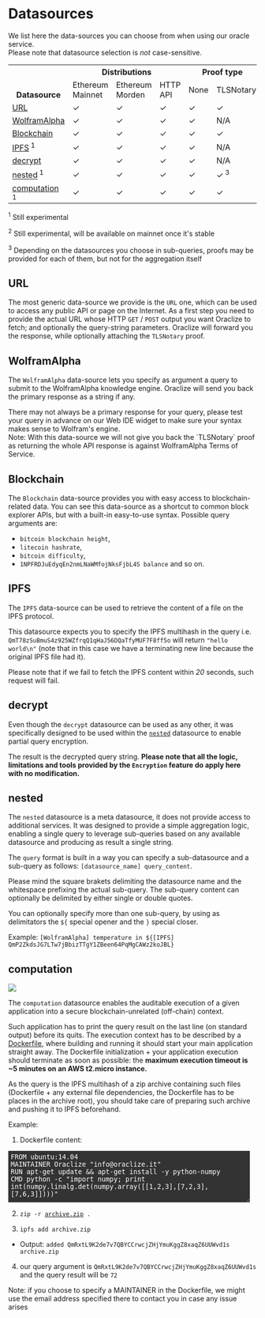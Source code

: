 # Datasources

We list here the data-sources you can choose from when using our oracle service.<br>Please note that datasource selection is <i>not</i> case-sensitive.

<table>
  <tr>
    <th rowspan="3" style="vertical-align: bottom !important;">Datasource</th>
    <th colspan="3">Distributions</th>
    <th colspan="2" rowspan="2" style="vertical-align: bottom !important;">Proof type</th>
  </tr>
  <tr>
    <td rowspan="2">Ethereum Mainnet<br></td>
    <td rowspan="2">Ethereum Morden</td>
    <td rowspan="2">HTTP API</td>
  </tr>
  <tr>
    <td>None</td>
    <td>TLSNotary</td>
  </tr>
  <tr>
    <td><a href="#datasources-url">URL</a></td>
    <td>✓</td>
    <td>✓</td>
    <td>✓</td>
    <td>✓</td>
    <td>✓</td>
  </tr>
  <tr>
    <td><a href="#datasources-wolframalpha">WolframAlpha</a></td>
    <td>✓</td>
    <td>✓</td>
    <td>✓</td>
    <td>✓</td>
    <td>N/A</td>
  </tr>
  <tr>
    <td><a href="#datasources-blockchain">Blockchain</a></td>
    <td>✓</td>
    <td>✓</td>
    <td>✓</td>
    <td>✓</td>
    <td>✓</td>
  </tr>
  <tr>
    <td><a href="#datasources-ipfs">IPFS</a><sup> 1</sup></td>
    <td>✓</td>
    <td>✓</td>
    <td>✓</td>
    <td>✓</td>
    <td>N/A</td>
  </tr>
  <tr>
    <td><a href="#datasources-decrypt">decrypt</a></td>
    <td>✓</td>
    <td>✓</td>
    <td>✓</td>
    <td>✓</td>
    <td>N/A</td>
  </tr>
  <tr>
    <td><a href="#datasources-nested">nested</a><sup> 1</sup></td>
    <td>✓</td>
    <td>✓</td>
    <td>✓</td>
    <td>✓</td>
    <td>✓<sup> 3</sup></td>
  </tr>
  <tr>
    <td><a href="#datasources-computation">computation</a><sup> 1</sup></td>
    <td>✓</td>
    <td>✓</td>
    <td>✓</td>
    <td>✓</td>
    <td>✓</td>
  </tr>
</table>

<sup> 1</sup> Still experimental

<sup> 2</sup> Still experimental, will be available on mainnet once it's stable

<sup> 3</sup> Depending on the datasources you choose in sub-queries, proofs may be provided for each of them, but not for the aggregation itself

## URL

The most generic data-source we provide is the `URL` one, which can be used to access any public API or page on the Internet.
As a first step you need to provide the actual URL whose HTTP `GET` / `POST` output you want Oraclize to fetch; and optionally the query-string parameters. Oraclize will forward you the response, while optionally attaching the ``TLSNotary`` proof.

## WolframAlpha

The `WolframAlpha` data-source lets you specify as argument a query to submit to the WolframAlpha knowledge engine. Oraclize will send you back the primary response as a string if any.

<aside class="notice">
There may not always be a primary response for your query, please test your query in advance on our Web IDE widget to make sure your syntax makes sense to Wolfram's engine.
</aside>
<aside class="notice">
Note:
With this data-source we will not give you back the `TLSNotary` proof as returning the whole API response is against WolframAlpha Terms of Service.
</aside>


## Blockchain

The `Blockchain` data-source provides you with easy access to blockchain-related data. You can see this data-source as a shortcut to common block explorer APIs, but with a built-in easy-to-use syntax.
Possible query arguments are:

* `bitcoin blockchain height`,
* `litecoin hashrate`,
* `bitcoin difficulty`, 
* `1NPFRDJuEdyqEn2nmLNaWMfojNksFjbL4S balance` 
and so on.


## IPFS

The `IPFS` data-source can be used to retrieve the content of a file on the IPFS protocol.

This datasource expects you to specify the IPFS multihash in the query i.e. `QmT78zSuBmuS4z925WZfrqQ1qHaJ56DQaTfyMUF7F8ff5o` will return `"hello world\n"` (note that in this case we have a terminating new line because the original IPFS file had it).

Please note that if we fail to fetch the IPFS content within <i>20</i> seconds, such request will fail.

## decrypt

Even though the `decrypt` datasource can be used as any other, it was specifically designed to be used within the <a href="#datasources-nested">`nested`</a> datasource to enable partial query encryption.


The result is the decrypted query string. **Please note that all the logic, limitations and tools provided by the `Encryption` feature do apply here with no modification.**

## nested
The `nested` datasource is a meta datasource, it does not provide access to additional services. It was designed to provide a simple aggregation logic, enabling a single query to leverage sub-queries based on any available datasource and producing as result a single string.


The `query` format is built in a way you can specify a sub-datasource and a sub-query as follows: `[datasource_name] query_content`.

Please mind the square brakets delimiting the datasource name and the whitespace prefixing the actual sub-query. The sub-query content can optionally be delimited by either single or double quotes.


You can optionally specify more than one sub-query, by using as delimitators the `${` special opener and the `}` special closer.

Example: `[WolframAlpha] temperature in ${[IPFS] QmP2ZkdsJG7LTw7jBbizTTgY1ZBeen64PqMgCAWz2koJBL}`

## computation

![](http://i.imgur.com/BPneTYH.png)

The `computation` datasource enables the auditable execution of a given application into a secure blockchain-unrelated (off-chain) context.


Such application has to print the query result on the last line (on standard output) before its quits. The execution context has to be described by a <a href="https://docs.docker.com/engine/reference/builder/" target="_blank">Dockerfile</a>, where building and running it should start your main application straight away. The Dockerfile initialization + your application execution should terminate as soon as possible: the **maximum execution timeout is ~5 minutes on an AWS t2.micro instance.**


As the query is the IPFS multihash of a zip archive containing such files (Dockerfile + any external file dependencies, the Dockerfile has to be places in the archive root), you should take care of preparing such archive and pushing it to IPFS beforehand.


Example:

1. Dockerfile content:

<textarea disabled style="padding:5px;width:490px;height:104px;background-color: #333;color:#FFF;border:none;">
FROM ubuntu:14.04
MAINTAINER Oraclize "info@oraclize.it"
RUN apt-get update && apt-get install -y python-numpy
CMD python -c "import numpy; print int(numpy.linalg.det(numpy.array([[1,2,3],[7,2,3],[7,6,3]])))"</textarea>

2. `zip -r `<a href="http://ipfs.io/ipfs/QmRxtL9K2de7v7QBYCCrwcjZHjYmuKggZ8xaqZ6UUWvd1s" target="_blank">`archive.zip`</a>` .`

3. `ipfs add archive.zip`
 * Output: `added QmRxtL9K2de7v7QBYCCrwcjZHjYmuKggZ8xaqZ6UUWvd1s archive.zip`

4. our query argument is `QmRxtL9K2de7v7QBYCCrwcjZHjYmuKggZ8xaqZ6UUWvd1s` and the query result will be `72`

<aside class="notice">
Note: if you choose to specify a MAINTAINER in the Dockerfile, we might use the email address specified there to contact you in case any issue arises
</aside>

